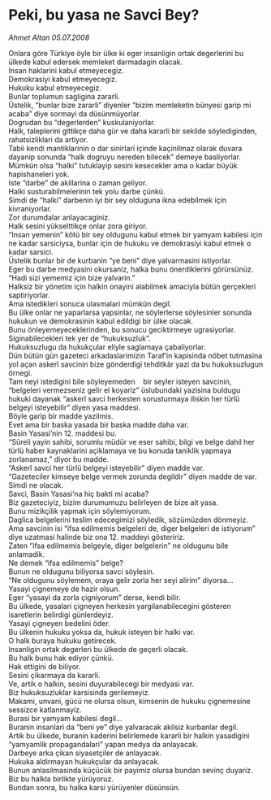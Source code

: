 # Peki, bu yasa ne Savci Bey?

*Ahmet Altan 05.07.2008*

<div class="taraf_structure_2col_1zq">
<div class="margen_n">



 <p>Onlara göre Türkiye öyle bir ülke ki eger insanligin ortak degerlerini bu ülkede kabul edersek memleket darmadagin olacak.<br/>
Insan haklarini kabul etmeyecegiz.<br/>
Demokrasiyi kabul etmeyecegiz.<br/>
Hukuku kabul etmeyecegiz.<br/>
Bunlar toplumun sagligina zararli.<br/>
Üstelik, “bunlar bize zararli” diyenler “bizim memleketin bünyesi garip mi acaba” diye sormayi da düsünmüyorlar.<br/>
Dogrudan bu “degerlerden” kuskulaniyorlar.<br/>
Halk, taleplerini gittikçe daha gür ve daha kararli bir sekilde söylediginden, rahatsizliklari da artiyor.<br/>
Tabii kendi mantiklarinin o dar sinirlari içinde kaçinilmaz olarak duvara dayanip sonunda “halk dogruyu nereden bilecek” demeye basliyorlar.<br/>
Mümkün olsa “halki” tutuklayip sesini kesecekler ama o kadar büyük hapishaneleri yok.<br/>
Iste “darbe” de akillarina o zaman geliyor.<br/>
Halki susturabilmelerinin tek yolu darbe çünkü.<br/>
Simdi de “halki” darbenin iyi bir sey olduguna ikna edebilmek için kivraniyorlar.<br/>
Zor durumdalar anlayacaginiz.<br/>
Halk sesini yükselttikçe onlar zora giriyor.<br/>
“Insan yemenin” kötü bir sey oldugunu kabul etmek bir yamyam kabilesi için ne kadar sarsiciysa, bunlar için de hukuku ve demokrasiyi kabul etmek o kadar sarsici.<br/>
Üstelik bunlar bir de kurbanin “ye beni” diye yalvarmasini istiyorlar.<br/>
Eger bu darbe medyasini okursaniz, halka bunu önerdiklerini görürsünüz.<br/>
“Hadi sizi yememiz için bize yalvarin.”<br/>
Halksiz bir yönetim için halkin onayini alabilmek amaciyla bütün gerçekleri saptiriyorlar.<br/>
Ama istedikleri sonuca ulasmalari mümkün degil.<br/>
Bu ülke onlar ne yaparlarsa yapsinlar, ne söylerlerse söylesinler sonunda hukukun ve demokrasinin kabul edildigi bir ülke olacak.<br/>
Bunu önleyemeyeceklerinden, bu sonucu geciktirmeye ugrasiyorlar.<br/>
Siginabilecekleri tek yer de “hukuksuzluk”.<br/>
Hukuksuzlugu da hukukçular eliyle saglamaya çabaliyorlar.<br/>
Dün bütün gün gazeteci arkadaslarimizin Taraf’in kapisinda nöbet tutmasina yol açan askerî savcinin bize gönderdigi tehditkâr yazi da bu hukuksuzlugun örnegi.<br/>
Tam neyi istedigini bile söyleyemeden    bir seyler isteyen savcinin, “belgeleri vermezseniz gelir el koyariz” üslubundaki yazisina buldugu hukuki dayanak “askerî savci herkesten sorusturmaya iliskin her türlü belgeyi isteyebilir” diyen yasa maddesi.<br/>
Böyle garip bir madde yazilmis.<br/>
Evet ama bir baska yasada bir baska madde daha var.<br/>
Basin Yasasi’nin 12. maddesi bu.<br/>
“Süreli yayin sahibi, sorumlu müdür ve eser sahibi, bilgi ve belge dahil her türlü haber kaynaklarini açiklamaya ve bu konuda taniklik yapmaya zorlanamaz,” diyor bu madde.<br/>
“Askerî savci her türlü belgeyi isteyebilir” diyen madde var.<br/>
“Gazeteciler kimseye belge vermek zorunda degildir” diyen madde de var.<br/>
Simdi ne olacak.<br/>
Savci, Basin Yasasi’na hiç bakti mi acaba?<br/>
Biz gazeteciyiz, bizim durumumuzu belirleyen de bize ait yasa.<br/>
Bunu mizikçilik yapmak için söylemiyorum.<br/>
Daglica belgelerini teslim edecegimizi söyledik, sözümüzden dönmeyiz.<br/>
Ama savcinin isi “ifsa edilmemis belgeleri de, diger belgeleri de istiyorum” diye uzatmasi halinde biz ona 12. maddeyi gösteririz.<br/>
Zaten “ifsa edilmemis belgeyle, diger belgelerin” ne oldugunu bile anlamadik.<br/>
Ne demek “ifsa edilmemis” belge?<br/>
Bunun ne oldugunu biliyorsa savci söylesin.<br/>
“Ne oldugunu söylemem, oraya gelir zorla her seyi alirim” diyorsa...<br/>
Yasayi çignemeye de hazir olsun.<br/>
Eger “yasayi da zorla çigniyorum” derse, kendi bilir.<br/>
Bu ülkede, yasalari çigneyen herkesin yargilanabilecegini gösteren isaretlerin belirdigi günlerdeyiz.<br/>
Yasayi çigneyen bedelini öder.<br/>
Bu ülkenin hukuku yoksa da, hukuk isteyen bir halki var.<br/>
O halk buraya hukuku getirecek.<br/>
Insanligin ortak degerleri bu ülkede de geçerli olacak.<br/>
Bu halk bunu hak ediyor çünkü.<br/>
Hak ettigini de biliyor.<br/>
Sesini çikarmaya da kararli.<br/>
Ve, artik o halkin, sesini duyurabilecegi bir medyasi var.<br/>
Biz hukuksuzluklar karsisinda gerilemeyiz.<br/>
Makami, unvani, gücü ne olursa olsun, kimsenin de hukuku çignemesine sessizce katlanmayiz.<br/>
Burasi bir yamyam kabilesi degil...<br/>
Buranin insanlari da “beni ye” diye yalvaracak akilsiz kurbanlar degil.<br/>
Artik bu ülkede, buranin kaderini belirlemede kararli bir halkin yasadigini “yamyamlik propagandalari” yapan medya da anlayacak.<br/>
Darbeye arka çikan siyasetçiler de anlayacak.<br/>
Hukuka aldirmayan hukukçular da anlayacak.<br/>
Bunun anlasilmasinda küçücük bir payimiz olursa bundan sevinç duyariz.<br/>
Biz bu halkla birlikte yürüyoruz.<br/>
Bundan sonra, bu halka karsi yürüyenler düsünsün.</p>
<br/>
<br/>
<br/>



<br/>


<div id="taraf_not">
</div>

</div>


</div>
